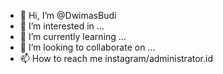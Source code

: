 - 👋 Hi, I’m @DwimasBudi
- 👀 I’m interested in ...
- 🌱 I’m currently learning ...
- 💞️ I’m looking to collaborate on ...
- 📫 How to reach me instagram/administrator.id

<!---
DwimasBudi/DwimasBudi is a ✨ special ✨ repository because its `README.md` (this file) appears on your GitHub profile.
You can click the Preview link to take a look at your changes.
--->
